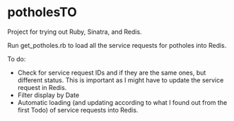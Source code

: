 potholesTO
==========

Project for trying out Ruby, Sinatra, and Redis.

Run get_potholes.rb to load all the service requests for potholes into Redis.

To do:
- Check for service request IDs and if they are the same ones, but different status. This is important as I might have to update the service request in Redis.
- Filter display by Date
- Automatic loading (and updating according to what I found out from the first Todo) of service requests into Redis.


